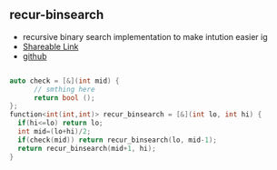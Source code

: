 
## recur-binsearch

- recursive binary search implementation to make intution easier ig
- [Shareable Link](https://thesobersobber.github.io/CP-Snippets/recur-binsearch)
- [github](https://github.com/theSoberSobber/CP-Snippets/blob/main/snippets.json#L996)

```cpp

auto check = [&](int mid) {
      // smthing here
      return bool ();
};
function<int(int,int)> recur_binsearch = [&](int lo, int hi) {
  if(hi<=lo) return lo;
  int mid=(lo+hi)/2;
  if(check(mid)) return recur_binsearch(lo, mid-1);
  return recur_binsearch(mid+1, hi);
}

```
